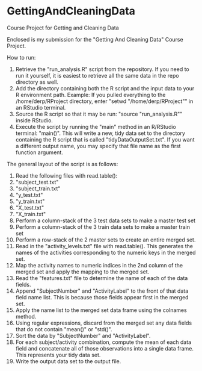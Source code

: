 # GettingAndCleaningData
Course Project for Getting and Cleaning Data

Enclosed is my submission for the "Getting And Cleaning Data" Course Project.

How to run:

1. Retrieve the "run\_analysis.R" script from the repository.  If you need to run it yourself, it is easiest to retrieve all the same data in the repo directory as well.
2. Add the directory containing both the R script and the input data to your R environment path.  Example: If you pulled everything to the /home/derp/RProject directory, enter "setwd "/home/derp/RProject"" in an RStudio terminal.
3. Source the R script so that it may be run: "source "run\_analysis.R"" inside RStudio.
4. Execute the script by running the "main" method in an R/RStudio terminal: "main()".  This will write a new, tidy data set to the directory containing the R script that is called "tidyDataOutputSet.txt".  If you want a different output name, you may specify that file name as the first function argument.

The general layout of the script is as follows:
1. Read the following files with read.table():
  1. "subject\_test.txt"
  2. "subject\_train.txt"
  3. "y\_test.txt"
  4. "y\_train.txt"
  5. "X\_test.txt"
  6. "X\_train.txt"
2. Perform a column-stack of the 3 test data sets to make a master test set
3. Perform a column-stack of the 3 train data sets to make a master train set
4. Perform a row-stack of the 2 master sets to create an entire merged set.
5. Read in the "activity\_levels.txt" file with read.table().  This generates the names of the activities corresponding to the numeric keys in the merged set.
6. Map the activity names to numeric indices in the 2nd column of the merged set and apply the mapping to the merged set.
7. Read the "features.txt" file to determine the name of each of the data fields.
8. Append "SubjectNumber" and "ActivityLabel" to the front of that data field name list.  This is because those fields appear first in the merged set.
9. Apply the name list to the merged set data frame using the colnames method.
10. Using regular expressions, discard from the merged set any data fields that do not contain "mean()" or "std()".  
11. Sort the data by "SubjectNumber" and "ActivityLabel".
12. For each subject/activity combination, compute the mean of each data field and concatenate all of those observations into a single data frame.  This represents your tidy data set.
13. Write the output data set to the output file.

